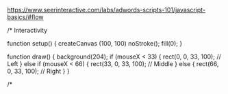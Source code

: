 https://www.seerinteractive.com/labs/adwords-scripts-101/javascript-basics/#flow

/* Interactivity

function setup() {
  createCanvas (100, 100)
  noStroke();
  fill(0);
}

function draw() {
  background(204);
  if (mouseX < 33) {
    rect(0, 0, 33, 100); // Left
  } else if (mouseX < 66) {
    rect(33, 0, 33, 100); // Middle
  } else {
    rect(66, 0, 33, 100); // Right
  }
}

/*
